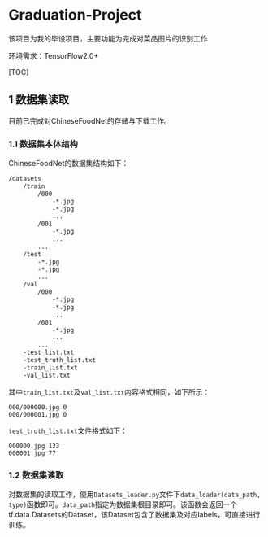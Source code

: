 #  Graduation-Project
该项目为我的毕设项目，主要功能为完成对菜品图片的识别工作

环境需求：TensorFlow2.0+

[TOC]

## 1 数据集读取

目前已完成对ChineseFoodNet的存储与下载工作。

### 1.1 数据集本体结构

ChineseFoodNet的数据集结构如下：

```bash
/datasets
	/train
		/000
			-*.jpg
			-*.jpg
			...
		/001
			-*.jpg
			...
		...
	/test
		-*.jpg
		-*.jpg
		...
	/val
		/000
			-*.jpg
			-*.jpg
			...
		/001
			-*.jpg
			...
		...
	-test_list.txt
	-test_truth_list.txt
	-train_list.txt
	-val_list.txt
```

其中`train_list.txt`及`val_list.txt`内容格式相同，如下所示：

```
000/000000.jpg 0
000/000001.jpg 0
```

`test_truth_list.txt`文件格式如下：

```
000000.jpg 133
000001.jpg 77
```

### 1.2 数据集读取

对数据集的读取工作，使用`Datasets_loader.py`文件下`data_loader(data_path, type)`函数即可。`data_path`指定为数据集根目录即可。该函数会返回一个tf.data.Datasets的Dataset，该Dataset包含了数据集及对应labels，可直接进行训练。